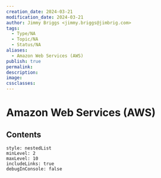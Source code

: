 ```yaml
---
creation_date: 2024-03-21
modification_date: 2024-03-21
author: Jimmy Briggs <jimmy.briggs@jimbrig.com>
tags:
  - Type/NA
  - Topic/NA
  - Status/NA
aliases:
  - Amazon Web Services (AWS)
publish: true
permalink:
description:
image:
cssclasses:
---
```



# Amazon Web Services (AWS)

## Contents

```table-of-contents
style: nestedList
minLevel: 2
maxLevel: 10
includeLinks: true
debugInConsole: false
```
